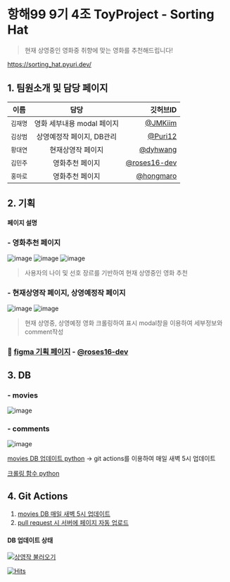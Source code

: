 # 항해99 9기 4조 ToyProject - Sorting Hat
> 현재 상영중인 영화중 취향에 맞는 영화를 추천해드립니다!

https://sorting_hat.pyuri.dev/

## 1. 팀원소개 및 담당 페이지
| 이름 | 담당 | 깃허브ID |
|---|:---:|---:|
| `김재명` | 영화 세부내용 modal 페이지 | [@JMKiim](https://github.com/JMKiim) | 
| `김상범` | 상영예정작 페이지, DB관리 | [@Puri12](https://github.com/Puri12) | 
| `황대연` | 현재상영작 페이지 | [@dyhwang](https://github.com/dyhwang)|
| `김민주` | 영화추천 페이지 | [@roses16-dev](https://github.com/roses16-dev) |
| `홍마로` | 영화추천 페이지 | [@hongmaro](https://github.com/hongmaro) |

## 2. 기획
#### 페이지 설명
### - 영화추천 페이지
![image](https://user-images.githubusercontent.com/5901912/189131485-3b1e424f-2966-4fdb-8a90-f81f5283a663.png)
![image](https://user-images.githubusercontent.com/5901912/189131556-42c10978-941f-4084-9378-f373727bd6d2.png)
![image](https://user-images.githubusercontent.com/5901912/189131622-8a776e9b-b568-4ab8-8b5d-3e83bfa0ef6f.png)
> 사용자의 나이 및 선호 장르를 기반하여 현재 상영중인 영화 추천

### - 현재상영작 페이지, 상영예정작 페이지
![image](https://user-images.githubusercontent.com/5901912/189131712-0b577e43-89fc-485c-bf4f-f0d1b366ac0e.png)
![image](https://user-images.githubusercontent.com/5901912/189131774-22768814-49b5-4a0c-9fa9-fd96ba25f0d1.png)
> 현재 상영중, 상영예정 영화 크롤링하여 표시 modal창을 이용하여 세부정보와 comment작성

### 📁 [figma 기획 페이지](https://www.figma.com/file/vJUYcXXqeRVoysYiRy8zMR/1st-toyproject?node-id=0%3A1) - [@roses16-dev](https://github.com/roses16-dev)

## 3. DB
### - movies
![image](https://user-images.githubusercontent.com/5901912/189132236-dd3ae8bf-fc6f-4613-a319-3dc7d6993e78.png)
### - comments
![image](https://user-images.githubusercontent.com/5901912/189132460-979dbc78-c2cb-4cf7-ac4c-19d330a0a598.png)

[movies DB 업데이트 python](showing.py) -> git actions를 이용하여 매일 새벽 5시 업데이트

[크롤링 함수 python](crawling.py)

## 4. Git Actions
1. [movies DB 매일 새벽 5시 업데이트](.github/workflows/showing_update.yml)
2. [pull request 시 서버에 페이지 자동 업로드](.github/workflows/update_server.yml)

#### DB 업데이트 상태
[![상영작 불러오기](https://github.com/HANGHAE99-Group-04-Study/Sorting_Hat/actions/workflows/showing_update.yml/badge.svg)](https://github.com/HANGHAE99-Group-04-Study/Sorting_Hat/actions/workflows/showing_update.yml)

[![Hits](https://hits.seeyoufarm.com/api/count/incr/badge.svg?url=https%3A%2F%2Fgithub.com%2FHANGHAE99-Group-04-Study%2FSorting_Hat&count_bg=%23D127C4&title_bg=%23555555&icon=&icon_color=%23E7E7E7&title=hits&edge_flat=false)](https://hits.seeyoufarm.com)
